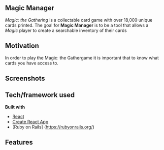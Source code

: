 ## Magic Manager
*Magic: the Gathering* is a collectable card game with over 18,000 unique cards printed.  The goal for **Magic Manager** is to be a tool that allows a *Magic* player to create a searchable inventory of their cards

## Motivation
In order to play the Magic: the Gathergame it is important that to know what cards you have access to.


## Screenshots


## Tech/framework used
<b>Built with</b>
- [React](https://reactjs.org/)
- [Create React App](https://github.com/facebook/create-react-app)
- [Ruby on Rails] (https://rubyonrails.org/)

## Features
